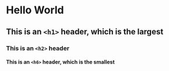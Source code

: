 # Hello World
## This is an `<h1>` header, which is the largest
### This is an `<h2>` header
#### This is an `<h6>`   header, which is the smallest
